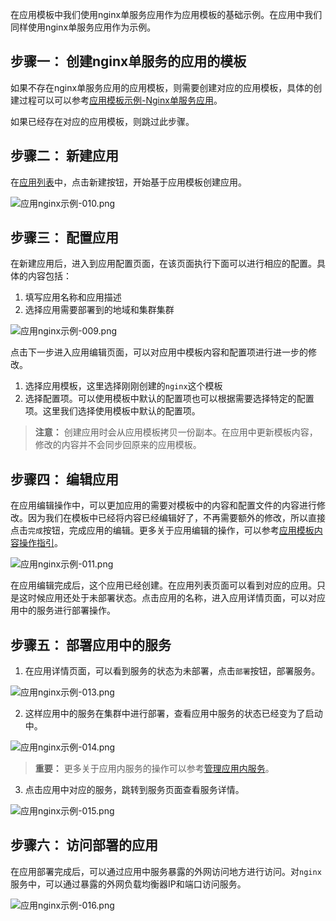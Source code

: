 在应用模板中我们使用nginx单服务应用作为应用模板的基础示例。在应用中我们同样使用nginx单服务应用作为示例。

## 步骤一： 创建nginx单服务的应用的模板

如果不存在nginx单服务应用的应用模板，则需要创建对应的应用模板，具体的创建过程可以可以参考[应用模板示例-Nginx单服务应用][1]。

如果已经存在对应的应用模板，则跳过此步骤。

## 步骤二： 新建应用

在[应用列表][2]中，点击新建按钮，开始基于应用模板创建应用。  

![应用nginx示例-010.png][create]  

## 步骤三： 配置应用

在新建应用后，进入到应用配置页面，在该页面执行下面可以进行相应的配置。具体的内容包括：

1. 填写应用名称和应用描述
2. 选择应用需要部署到的地域和集群集群  

![应用nginx示例-009.png][create2]  

点击下一步进入应用编辑页面，可以对应用中模板内容和配置项进行进一步的修改。
1. 选择应用模板，这里选择刚刚创建的`nginx`这个模板
2. 选择配置项。可以使用模板中默认的配置项也可以根据需要选择特定的配置项。这里我们选择使用模板中默认的配置项。

>**注意：**
>创建应用时会从应用模板拷贝一份副本。在应用中更新模板内容，修改的内容并不会同步回原来的应用模板。

## 步骤四： 编辑应用

在应用编辑操作中，可以更加应用的需要对模板中的内容和配置文件的内容进行修改。因为我们在模板中已经将内容已经编辑好了，不再需要额外的修改，所以直接点击`完成`按钮，完成应用的编辑。更多关于应用编辑的操作，可以参考[应用模板内容操作指引][5]。  

![应用nginx示例-011.png][6]  

在应用编辑完成后，这个应用已经创建。在应用列表页面可以看到对应的应用。只是这时候应用还处于未部署状态。点击应用的名称，进入应用详情页面，可以对应用中的服务进行部署操作。
## 步骤五： 部署应用中的服务

1. 在应用详情页面，可以看到服务的状态为未部署，点击`部署`按钮，部署服务。  

![应用nginx示例-013.png][8]  

2. 这样应用中的服务在集群中进行部署，查看应用中服务的状态已经变为了启动中。  

![应用nginx示例-014.png][9]  

>**重要：**
>更多关于应用内服务的操作可以参考[管理应用内服务][11]。  

3. 点击应用中对应的服务，跳转到服务页面查看服务详情。  

![应用nginx示例-015.png][10]  

## 步骤六： 访问部署的应用

在应用部署完成后，可以通过应用中服务暴露的外网访问地方进行访问。对`nginx`服务中，可以通过暴露的外网负载均衡器IP和端口访问服务。  

![应用nginx示例-016.png][13]  

  [1]: /document/product/457/11945
  [2]: http://console.tcecqpoc.fsphere.cn/ccs/application
  [3]: http://imgcache.tcecqpoc.fsphere.cn/image/mc.qcloudimg.com/static/img/b69a1f01ddfb2abc05512e324865b8b3/image.png
  [4]: http://imgcache.tcecqpoc.fsphere.cn/image/mc.qcloudimg.com/static/img/27eda4339af5b2d86959287a4192e783/image.png
  [5]: /document/product/457/12199
  [6]: http://imgcache.tcecqpoc.fsphere.cn/image/mc.qcloudimg.com/static/img/68364f4d1cc623615e0ddc01b9f302ac/image.png

  [8]: http://imgcache.tcecqpoc.fsphere.cn/image/mc.qcloudimg.com/static/img/0bb4b714e791dc5c8ade33e2b1dea3d7/image.png
  [9]: http://imgcache.tcecqpoc.fsphere.cn/image/mc.qcloudimg.com/static/img/189cb4d6c49b3f9605c641045894b101/image.png
  [10]: http://imgcache.tcecqpoc.fsphere.cn/image/mc.qcloudimg.com/static/img/ad600fc08984247d9201869767afa1d1/image.png
  [11]: /document/product/457/11989
  [12]: http://imgcache.tcecqpoc.fsphere.cn/image/mc.qcloudimg.com/static/img/3aea8dfee04dd0b8beb5a7aa48ce1bf1/image.png
  [13]: http://imgcache.tcecqpoc.fsphere.cn/image/mc.qcloudimg.com/static/img/40eb6e610d8f57e2da3089ad29564fc9/image.png
  [create]: http://imgcache.tcecqpoc.fsphere.cn/image/mc.qcloudimg.com/static/img/193ee99a7ccaff383b87ef2491a4468c/image.png
  [create2]: http://imgcache.tcecqpoc.fsphere.cn/image/mc.qcloudimg.com/static/img/9bef862af44c4b1acc3a571589ebf71f/image.png